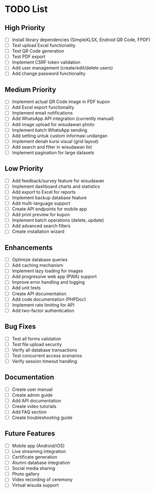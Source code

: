 # TODO List

## High Priority

- [ ] Install library dependencies (SimpleXLSX, Endroid QR Code, FPDF)
- [ ] Test upload Excel functionality
- [ ] Test QR Code generation
- [ ] Test PDF export
- [ ] Implement CSRF token validation
- [ ] Add user management (create/edit/delete users)
- [ ] Add change password functionality

## Medium Priority

- [ ] Implement actual QR Code image in PDF kupon
- [ ] Add Excel export functionality
- [ ] Implement email notifications
- [ ] Add WhatsApp API integration (currently manual)
- [ ] Add image upload for wisudawan photo
- [ ] Implement batch WhatsApp sending
- [ ] Add setting untuk custom informasi undangan
- [ ] Implement denah kursi visual (grid layout)
- [ ] Add search and filter in wisudawan list
- [ ] Implement pagination for large datasets

## Low Priority

- [ ] Add feedback/survey feature for wisudawan
- [ ] Implement dashboard charts and statistics
- [ ] Add export to Excel for reports
- [ ] Implement backup database feature
- [ ] Add multi-language support
- [ ] Create API endpoints for mobile app
- [ ] Add print preview for kupon
- [ ] Implement batch operations (delete, update)
- [ ] Add advanced search filters
- [ ] Create installation wizard

## Enhancements

- [ ] Optimize database queries
- [ ] Add caching mechanism
- [ ] Implement lazy loading for images
- [ ] Add progressive web app (PWA) support
- [ ] Improve error handling and logging
- [ ] Add unit tests
- [ ] Create API documentation
- [ ] Add code documentation (PHPDoc)
- [ ] Implement rate limiting for API
- [ ] Add two-factor authentication

## Bug Fixes

- [ ] Test all forms validation
- [ ] Test file upload security
- [ ] Verify all database transactions
- [ ] Test concurrent access scenarios
- [ ] Verify session timeout handling

## Documentation

- [ ] Create user manual
- [ ] Create admin guide
- [ ] Add API documentation
- [ ] Create video tutorials
- [ ] Add FAQ section
- [ ] Create troubleshooting guide

## Future Features

- [ ] Mobile app (Android/iOS)
- [ ] Live streaming integration
- [ ] Certificate generation
- [ ] Alumni database integration
- [ ] Social media sharing
- [ ] Photo gallery
- [ ] Video recording of ceremony
- [ ] Virtual wisuda support
